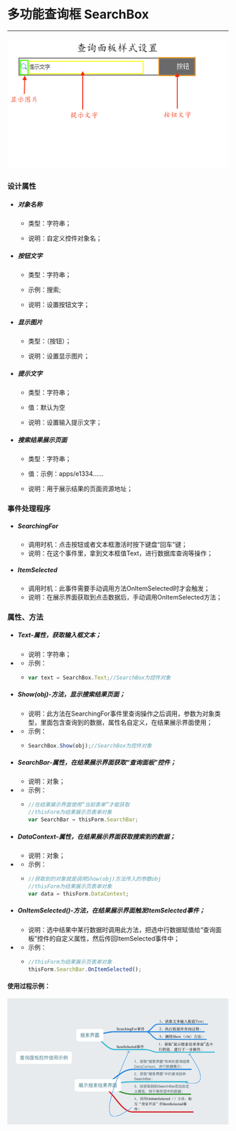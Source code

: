 # 多功能查询框 SearchBox

---

### ![](/assets/searchbox02.png)

### 设计属性

* ##### 对象名称

  * 类型：字符串；

  * 说明：自定义控件对象名；
* ##### 按钮文字

  * 类型：字符串；

  * 示例：搜索;

  * 说明：设置按钮文字；
* ##### 显示图片

  * 类型：（按钮）；

  * 说明：设置显示图片；
* ##### 提示文字

  * 类型：字符串；

  * 值：默认为空

  * 说明：设置输入提示文字；
* ##### 搜索结果展示页面

  * 类型：字符串；

  * 值：示例：apps/e1334……

  * 说明：用于展示结果的页面资源地址；

### 事件处理程序

* ##### SearchingFor

  * 调用时机：点击按钮或者文本框激活时按下键盘“回车”键；
  * 说明：在这个事件里，拿到文本框值Text，进行数据库查询等操作；
* ##### ItemSelected

  * 调用时机：此事件需要手动调用方法OnItemSelected时才会触发；
  * 说明：在展示界面获取到点击数据后，手动调用OnItemSelected方法；

### 属性、方法

* ##### Text-属性，获取输入框文本；

  * 说明：字符串；
* * 示例：
  * ```js
    var text = SearchBox.Text;//SearchBox为控件对象
    ```
* ##### Show\(obj\)-方法，显示搜索结果页面；

  * 说明：此方法在SearchingFor事件里查询操作之后调用，参数为对象类型，里面包含查询到的数据，属性名自定义，在结果展示界面使用；
* * 示例：
  * ```js
    SearchBox.Show(obj);//SearchBox为控件对象
    ```
* ##### SearchBar-属性，在结果展示界面获取“查询面板”控件；

  * 说明：对象；
* * 示例：
  * ```js
    //在结果展示界面使用“当前表单”才能获取
    //thisForm为结果展示页表单对象
    var SearchBar = thisForm.SearchBar;
    ```
* ##### DataContext-属性，在结果展示界面获取搜索到的数据；

  * 说明：对象；
* * 示例：
  * ```js
    //获取到的对象就是调用Show(obj)方法传入的参数obj
    //thisForm为结果展示页表单对象
    var data = thisForm.DataContext;
    ```
* ##### OnItemSelected\(\)-方法，在结果展示界面触发ItemSelected事件；

  * 说明：选中结果中某行数据时调用此方法，把选中行数据赋值给“查询面板”控件的自定义属性，然后传回ItemSelected事件中；
* * 示例：
  * ```js
    //thisForm为结果展示页表单对象
    thisForm.SearchBar.OnItemSelected();
    ```

#### 使用过程示例：

![](/assets/searchbox01.png)



